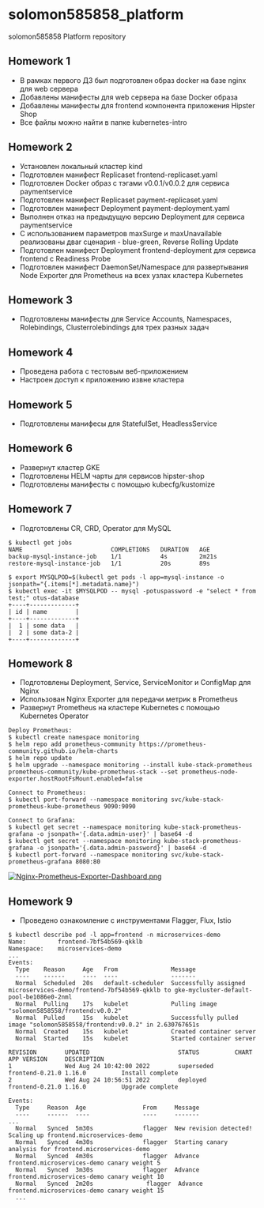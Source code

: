 # solomon585858_platform
solomon585858 Platform repository

## Homework 1
 - В рамках первого ДЗ был подготовлен образ docker на базе nginx для web сервера
 - Добавлены манифесты для web сервера на базе Docker образа
 - Добавлены манифесты для frontend компонента приложения Hipster Shop
 - Все файлы можно найти в папке kubernetes-intro

## Homework 2
 - Установлен локальный кластер kind
 - Подготовлен манифест Replicaset frontend-replicaset.yaml
 - Подготовлен Docker образ с тэгами v0.0.1/v0.0.2 для сервиса paymentservice
 - Подготовлен манифест Replicaset payment-replicaset.yaml
 - Подготовлен манифест Deployment payment-deployment.yaml
 - Выполнен отказ на предыдущую версию Deployment для сервиса paymentservice
 - С использованием параметров maxSurge и maxUnavailable реализованы дваr сценария - blue-green, Reverse Rolling Update
 - Подготовлен манифест Deployment frontend-deployment для сервиса frontend c Readiness Probe
 - Подготовлен манифест DaemonSet/Namespace для развертывания Node Exporter для Prometheus на всех узлах кластера Kubernetes

## Homework 3
 - Подготовлены манифесты для Service Accounts, Namespaces, Rolebindings, Clusterrolebindings для трех разных задач

## Homework 4
 - Проведена работа с тестовым веб-приложением
 - Настроен доступ к приложению извне кластера

## Homework 5
 - Подготовлены манифесы для StatefulSet, HeadlessService

## Homework 6
 - Развернут кластер GKE
 - Подготовлены HELM чарты для сервисов hipster-shop
 - Подготовлены манифесты с помощью kubecfg/kustomize

## Homework 7
 - Подготовлены CR, CRD, Operator для MySQL

```
$ kubectl get jobs
NAME                         COMPLETIONS   DURATION   AGE
backup-mysql-instance-job    1/1           4s         2m21s
restore-mysql-instance-job   1/1           20s        89s
```
```
$ export MYSQLPOD=$(kubectl get pods -l app=mysql-instance -o jsonpath="{.items[*].metadata.name}")
$ kubectl exec -it $MYSQLPOD -- mysql -potuspassword -e "select * from test;" otus-database
+----+-------------+
| id | name        |
+----+-------------+
|  1 | some data   |
|  2 | some data-2 |
+----+-------------+
```

## Homework 8
 - Подготовлены Deployment, Service, ServiceMonitor и СonfigMap для Nginx
 - Использован Nginx Exporter для передачи метрик в Prometheus
 - Развернут Prometheus на кластере Kubernetes с помощью Kubernetes Operator
```
Deploy Prometheus:
$ kubectl create namespace monitoring
$ helm repo add prometheus-community https://prometheus-community.github.io/helm-charts
$ helm repo update 
$ helm upgrade --namespace monitoring --install kube-stack-prometheus prometheus-community/kube-prometheus-stack --set prometheus-node-exporter.hostRootFsMount.enabled=false
```
```
Connect to Prometheus:
$ kubectl port-forward --namespace monitoring svc/kube-stack-prometheus-kube-prometheus 9090:9090
```
```
Connect to Grafana:
$ kubectl get secret --namespace monitoring kube-stack-prometheus-grafana -o jsonpath='{.data.admin-user}' | base64 -d
$ kubectl get secret --namespace monitoring kube-stack-prometheus-grafana -o jsonpath='{.data.admin-password}' | base64 -d
$ kubectl port-forward --namespace monitoring svc/kube-stack-prometheus-grafana 8080:80
```
[![Nginx-Prometheus-Exporter-Dashboard.png](https://i.postimg.cc/nrjrkXvK/Nginx-Prometheus-Exporter-Dashboard.png)](https://postimg.cc/K3bmcvp4)


## Homework 9
 - Проведено ознакомление с инструментами Flagger, Flux, Istio


```
$ kubectl describe pod -l app=frontend -n microservices-demo
Name:         frontend-7bf54b569-qkklb
Namespace:    microservices-demo
...
Events:
  Type    Reason     Age   From               Message
  ----    ------     ----  ----               -------
  Normal  Scheduled  20s   default-scheduler  Successfully assigned microservices-demo/frontend-7bf54b569-qkklb to gke-mycluster-default-pool-be1086e0-2nml
  Normal  Pulling    17s   kubelet            Pulling image "solomon5858558/frontend:v0.0.2"
  Normal  Pulled     15s   kubelet            Successfully pulled image "solomon5858558/frontend:v0.0.2" in 2.630767651s
  Normal  Created    15s   kubelet            Created container server
  Normal  Started    15s   kubelet            Started container server
```
  
```$ helm history frontend -n microservices-demo
REVISION        UPDATED                         STATUS          CHART           APP VERSION     DESCRIPTION
1               Wed Aug 24 10:42:00 2022        superseded      frontend-0.21.0 1.16.0          Install complete
2               Wed Aug 24 10:56:51 2022        deployed        frontend-0.21.0 1.16.0          Upgrade complete
```
```
Events:
  Type     Reason  Age                From     Message
  ----     ------  ----               ----     -------
...
  Normal   Synced  5m30s              flagger  New revision detected! Scaling up frontend.microservices-demo
  Normal   Synced  4m30s              flagger  Starting canary analysis for frontend.microservices-demo
  Normal   Synced  4m30s              flagger  Advance frontend.microservices-demo canary weight 5
  Normal   Synced  3m30s              flagger  Advance frontend.microservices-demo canary weight 10
  Normal   Synced  2m20s               flagger  Advance frontend.microservices-demo canary weight 15
  ...
```

